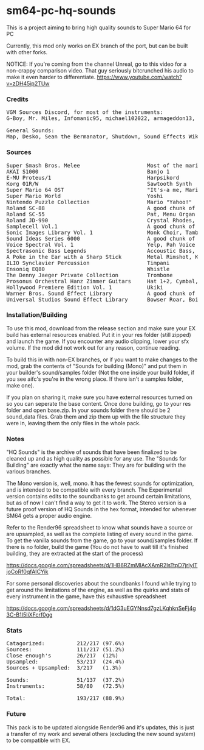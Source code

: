 # sm64-pc-hq-sounds
This is a project aiming to bring high quality sounds to Super Mario 64 for PC

Currently, this mod only works on EX branch of the port, but can be built with other forks.

NOTICE: If you're coming from the channel Unreal, go to this video for a non-crappy comparison video. That guy seriously bitcrunched his audio to make it even harder to differentiate.
https://www.youtube.com/watch?v=zDH45ip2TUw

### Credits


<pre>VGM Sources Discord, for most of the instruments:
G-Boy, Mr. Miles, Infomanic95, michael102022, armageddon13, onion, Liam, Hinzoto, Aqua

General Sounds:
Map, Desko, Sean the Bermanator, Shutdown, Sound Effects Wiki,</pre>


### Sources

<pre>Super Smash Bros. Melee                     Most of the mario voices
AKAI S1000                                  Banjo 1
E-MU Proteus/1                              Harpsikord
Korg 01R/W                                  Sawtooth Synth
Super Mario 64 OST                          "It's-a me, Mario!"
Super Mario World                           Yoshi
Nintendo Puzzle Collection                  Mario "Yahoo!"
Roland SC-88                                A good chunk of the instruments
Roland SC-55                                Pat, Menu Organ
Roland JD-990                               Crystal Rhodes, Lyric Pipe
Samplecell Vol.1                            A good chunk of the instruments
Sonic Images Library Vol. 1                 Monk Choir, Tambourine, Steel Drum
Sound Ideas Series 6000                     A good chunk of the general sounds
Voice Spectral Vol. 1                       Yelp, Pah Voice
Spectrasonic Bass Legends                   Accoustic Bass, Funk Bass
A Poke in the Ear with a Sharp Stick        Metal Rimshot, Kick Drum 2, Convolution, Lahna
ILIO Synclavier Percussion                  Timpani
Ensoniq EQ80                                Whistle
The Denny Jaeger Private Collection         Trombone
Prosonus Orchestral Hanz Zimmer Guitars     Hat 1+2, Cymbal, 
Hollywood Premiere Edition Vol. 1           Ukiki
Warner Bros. Sound Effect Library           A good chunk of the general sounds
Universal Studios Sound Effect Library      Bowser Roar, Boing 1, Boing 2 (Unused), Box Break</pre>


### Installation/Building

To use this mod, download from the release section and make sure your EX build has external resources enabled. Put it in your res folder (still zipped) and launch the game. If you encounter any audio clipping, lower your sfx volume. If the mod did not work out for any reason, continue reading.

To build this in with non-EX branches, or if you want to make changes to the mod, grab the contents of "Sounds for building (Mono)" and put them in your builder's sound/samples folder (Not the one inside your build folder, if you see aifc's you're in the wrong place. If there isn't a samples folder, make one). 

If you plan on sharing it, make sure you have external resources turned on so you can seperate the base content. Once done building, go to your res folder and open base.zip. In your sounds folder there should be 2 sound_data files. Grab them and zip them up with the file structure they were in, leaving them the only files in the whole pack.


### Notes

"HQ Sounds" is the archive of sounds that have been finalized to be cleaned up and as high quality as possible for any use. The "Sounds for Building" are exactly what the name says: They are for building with the various branches.

The Mono version is, well, mono. It has the fewest sounds for optimization, and is intended to be compatible with every branch. The Experimental version contains edits to the soundbanks to get around certain limitations, but as of now I can't find a way to get it to work. The Stereo version is a future proof version of HQ Sounds in the hex format, intended for whenever SM64 gets a proper audio engine.

Refer to the Render96 spreadsheet to know what sounds have a source or are upsampled, as well as the complete listing of every sound in the game. To get the vanilla sounds from the game, go to your sound/samples folder. If there is no folder, build the game (You do not have to wait till it's finished building, they are extracted at the start of the process)

https://docs.google.com/spreadsheets/d/1HB6RZmMlAcXAmR2IsTtpD7jrIylTjoCoRf0qfAICYik

For some personal discoveries about the soundbanks I found while trying to get around the limitations of the engine, as well as the quirks and stats of every instrument in the game, have this exhaustive spreadsheet

https://docs.google.com/spreadsheets/d/1dG3uEGYNnsd7gzLKqhknSeFj4g3C-B1I5IiXFcrf0gg


### Stats

<pre>Catagorized:          212/217 (97.6%)
Sources:              111/217 (51.2%)
Close enough's        26/217  (12%)
Upsampled:            53/217  (24.4%)
Sources + Upsampled:  3/217   (1.3%)

Sounds:               51/137  (37.2%)
Instruments:          58/80   (72.5%)

Total:                193/217 (88.9%)</pre>


### Future

This pack is to be updated alongside Render96 and it's updates, this is just a transfer of my work and several others (excluding the new sound system) to be compatible with EX.
